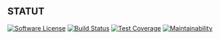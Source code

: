 STATUT
------

[![Software License](https://img.shields.io/badge/license-Apache%202-blue.svg?style=flat-square)](LICENSE.md)
[![Build Status](https://api.travis-ci.com/viduc/personna.svg)](https://travis-ci.com/viduc/personna)
[![Test Coverage](https://api.codeclimate.com/v1/badges/2c0ef732497603101c2a/test_coverage)](https://codeclimate.com/github/viduc/personna/test_coverage)
[![Maintainability](https://api.codeclimate.com/v1/badges/2c0ef732497603101c2a/maintainability)](https://codeclimate.com/github/viduc/personna/maintainability)